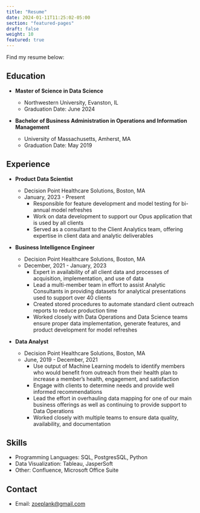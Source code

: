 ```yaml
---
title: "Resume"
date: 2024-01-11T11:25:02-05:00
section: "featured-pages"
draft: false
weight: 10
featured: true
---
```



Find my resume below:


## Education

- **Master of Science in Data Science**
  - Northwestern University, Evanston, IL
  - Graduation Date: June 2024

- **Bachelor of Business Administration in Operations and Information Management**
  - University of Massachusetts, Amherst, MA
  - Graduation Date: May 2019

## Experience

- **Product Data Scientist**
  - Decision Point Healthcare Solutions, Boston, MA                                     
  - January, 2023 - Present
    - Responsible for feature development and model testing for bi-annual model refreshes
    - Work on data development to support our Opus application that is used by all clients 
    - Served as a consultant to the Client Analytics team, offering expertise in client data and analytic deliverables

- **Business Intelligence Engineer**
  - Decision Point Healthcare Solutions, Boston, MA
  - December, 2021 - January, 2023
    - Expert in availability of all client data and processes of acquisition, implementation, and use of data
    - Lead a multi-member team in effort to assist Analytic Consultants in providing datasets for analytical presentations used to support over 40 clients
    - Created stored procedures to automate standard client outreach reports to reduce production time 
    - Worked closely with Data Operations and Data Science teams ensure proper data implementation, generate features, and product development for model refreshes 

- **Data Analyst**
  - Decision Point Healthcare Solutions, Boston, MA
  - June, 2019 - December, 2021
    - Use output of Machine Learning models to identify members who would benefit from outreach from their health plan to increase a member’s health, engagement, and satisfaction 
    - Engage with clients to determine needs and provide well informed recommendations
    - Lead the effort in overhauling data mapping for one of our main business offerings as well as continuing to provide support to Data Operations 
    - Worked closely with multiple teams to ensure data quality, availability, and documentation 

 
## Skills

- Programming Languages: SQL, PostgresSQL, Python
- Data Visualization: Tableau, JasperSoft
- Other: Confluence, Microsoft Office Suite

## Contact

- Email: zoeplank@gmail.com

